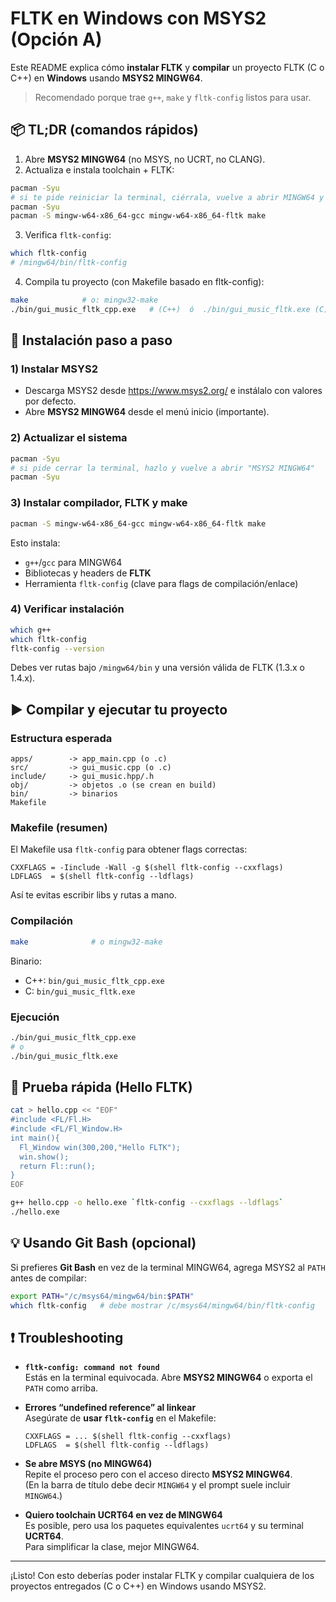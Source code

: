 # FLTK en Windows con MSYS2 (Opción A)

Este README explica cómo **instalar FLTK** y **compilar** un proyecto FLTK (C o C++) en **Windows** usando **MSYS2 MINGW64**.

> Recomendado porque trae `g++`, `make` y `fltk-config` listos para usar.


## 📦 TL;DR (comandos rápidos)

1) Abre **MSYS2 MINGW64** (no MSYS, no UCRT, no CLANG).  
2) Actualiza e instala toolchain + FLTK:
```bash
pacman -Syu
# si te pide reiniciar la terminal, ciérrala, vuelve a abrir MINGW64 y repite:
pacman -Syu
pacman -S mingw-w64-x86_64-gcc mingw-w64-x86_64-fltk make
```
3) Verifica `fltk-config`:
```bash
which fltk-config
# /mingw64/bin/fltk-config
```
4) Compila tu proyecto (con Makefile basado en fltk-config):
```bash
make            # o: mingw32-make
./bin/gui_music_fltk_cpp.exe   # (C++)  ó  ./bin/gui_music_fltk.exe (C)
```


## 🧰 Instalación paso a paso

### 1) Instalar MSYS2
- Descarga MSYS2 desde https://www.msys2.org/ e instálalo con valores por defecto.
- Abre **MSYS2 MINGW64** desde el menú inicio (importante).

### 2) Actualizar el sistema
```bash
pacman -Syu
# si pide cerrar la terminal, hazlo y vuelve a abrir "MSYS2 MINGW64"
pacman -Syu
```

### 3) Instalar compilador, FLTK y make
```bash
pacman -S mingw-w64-x86_64-gcc mingw-w64-x86_64-fltk make
```
Esto instala:
- `g++`/`gcc` para MINGW64
- Bibliotecas y headers de **FLTK**
- Herramienta `fltk-config` (clave para flags de compilación/enlace)

### 4) Verificar instalación
```bash
which g++
which fltk-config
fltk-config --version
```
Debes ver rutas bajo `/mingw64/bin` y una versión válida de FLTK (1.3.x o 1.4.x).


## ▶️ Compilar y ejecutar tu proyecto

### Estructura esperada
```
apps/        -> app_main.cpp (o .c)
src/         -> gui_music.cpp (o .c)
include/     -> gui_music.hpp/.h
obj/         -> objetos .o (se crean en build)
bin/         -> binarios
Makefile
```

### Makefile (resumen)
El Makefile usa `fltk-config` para obtener flags correctas:
```make
CXXFLAGS = -Iinclude -Wall -g $(shell fltk-config --cxxflags)
LDFLAGS  = $(shell fltk-config --ldflags)
```
Así te evitas escribir libs y rutas a mano.

### Compilación
```bash
make              # o mingw32-make
```
Binario:
- C++: `bin/gui_music_fltk_cpp.exe`
- C:   `bin/gui_music_fltk.exe`

### Ejecución
```bash
./bin/gui_music_fltk_cpp.exe
# o
./bin/gui_music_fltk.exe
```


## 🧪 Prueba rápida (Hello FLTK)
```bash
cat > hello.cpp << "EOF"
#include <FL/Fl.H>
#include <FL/Fl_Window.H>
int main(){
  Fl_Window win(300,200,"Hello FLTK");
  win.show();
  return Fl::run();
}
EOF

g++ hello.cpp -o hello.exe `fltk-config --cxxflags --ldflags`
./hello.exe
```


## 💡 Usando Git Bash (opcional)
Si prefieres **Git Bash** en vez de la terminal MINGW64, agrega MSYS2 al `PATH` antes de compilar:
```bash
export PATH="/c/msys64/mingw64/bin:$PATH"
which fltk-config   # debe mostrar /c/msys64/mingw64/bin/fltk-config
```


## ❗ Troubleshooting

- **`fltk-config: command not found`**  
  Estás en la terminal equivocada. Abre **MSYS2 MINGW64** o exporta el `PATH` como arriba.

- **Errores “undefined reference” al linkear**  
  Asegúrate de **usar `fltk-config`** en el Makefile:
  ```make
  CXXFLAGS = ... $(shell fltk-config --cxxflags)
  LDFLAGS  = $(shell fltk-config --ldflags)
  ```

- **Se abre MSYS (no MINGW64)**  
  Repite el proceso pero con el acceso directo **MSYS2 MINGW64**.  
  (En la barra de título debe decir `MINGW64` y el prompt suele incluir `MINGW64`.)

- **Quiero toolchain UCRT64 en vez de MINGW64**  
  Es posible, pero usa los paquetes equivalentes `ucrt64` y su terminal **UCRT64**.  
  Para simplificar la clase, mejor MINGW64.

---

¡Listo! Con esto deberías poder instalar FLTK y compilar cualquiera de los proyectos entregados (C o C++) en Windows usando MSYS2.

